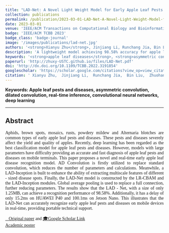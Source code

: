 ```yaml
---
title: "LAD-Net: A Novel Light Weight Model for Early Apple Leaf Pests and Diseases Classification"
collection: publications
permalink: /publication/2023-03-01-LAD-Net-A-Novel-Light-Weight-Model-for-Early-Apple-Leaf-Pests-and-Diseases-Classification
date: 2023-03-01
venue: 'IEEE/ACM Transactions on Computational Biology and Bioinformatics'
badge: 'IEEE/ACM TCBB 2023'
badge_class: 'badge-journal'
image: '/images/publications/lad-net.jpg'
authors: '<strong>Xianyu Zhu</strong>, Jinjiang Li, Runchang Jia, Bin Liu, Zhuohan Yao, Aihong Yuan, Yingqiu Huo, Haixi Zhang'
description: 'A lightweight model achieving 98.58% accuracy for apple leaf disease recognition with only 1.25MB size, enabling real-time diagnosis on mobile devices.'
keywords: '<strong>apple leaf diseases</strong>, <strong>asymmetric convolution</strong>, <strong>real-time inference</strong>, <strong>mobile deployment</strong>'
paperurl: 'http://zhuxy-USTC.github.io/files/LAD-Net.pdf'
doi: 'http://dx.doi.org/10.1109/TCBB.2022.3191854'
googlescholar: 'https://scholar.google.com/citations?view_op=view_citation&hl=en&user=k2ajuuEAAAAJ&citation_for_view=k2ajuuEAAAAJ:9yKSN-GCB0IC'
citation: ' Xianyu Zhu,  Jinjiang Li,  Runchang Jia,  Bin Liu,  Zhuohan Yao,  Aihong Yuan,  Yingqiu Huo,  Haixi Zhang, &quot;LAD-Net: A Novel Light Weight Model for Early Apple Leaf Pests and Diseases Classification.&quot; IEEE/ACM Transactions on Computational Biology and Bioinformatics, 2023.'
---
```



**Keywords: Apple leaf pests and diseases, asymmetric convolution, dilated convolution, real-time inference, convolutional neural networks, deep learning**

**************************************************************

## Abstract

<div style="font-family: 'Times New Roman', Times, serif;">
<p style="text-align: justify;">
Aphids, brown spots, mosaics, rusts, powdery mildew and Alternaria blotches are common types of early apple leaf pests and diseases. These pests and diseases severely affect the yield and quality of apples.
Recently, deep learning has been regarded as the best classification model for apple leaf pests and diseases. However, models with large parameters have difficulty providing an accurate and fast diagnosis of apple leaf pests and diseases on mobile terminals.
This paper proposes a novel and real-time early apple leaf disease recognition model. AD Convolution is firstly utilized to replace standard convolution, which reduces the number of parameters and calculations. Meanwhile, a LAD-Inception is built to enhance the ability of extracting multiscale features of different - sized disease spots. Finally, the LAD-Net model is constructed by the LR-CBAM and the LAD-Inception modules. Global average pooling is used to replace a full connection, further reducing parameters.
The results show that the LAD - Net, with a size of only 1.25MB, can achieve a recognition performance of 98.58%. Additionally, it has a delay of only 15.2ms on HUAWEI P40 and 100.1ms on Jetson Nano. This illustrates that the LAD-Net can accurately recognize early apple leaf pests and diseases on mobile devices in real-time, providing portable technical support.
<p>
<!-- </div> -->



<a href="http://zhuxy-USTC.github.io/files/LAD-Net.pdf">📄Original paper</a> and <a href="https://scholar.google.com/citations?view_op=view_citation&hl=en&user=k2ajuuEAAAAJ&citation_for_view=k2ajuuEAAAAJ:9yKSN-GCB0IC" target="_blank">🎓Google Scholar Link</a>
<br>
<a href="http://zhuxy-USTC.github.io/files/LAD-Net-poster.pdf">Academic poster</a>
